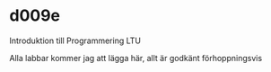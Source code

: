 # d009e
Introduktion till Programmering LTU

Alla labbar kommer jag att lägga här, allt är godkänt förhoppningsvis
